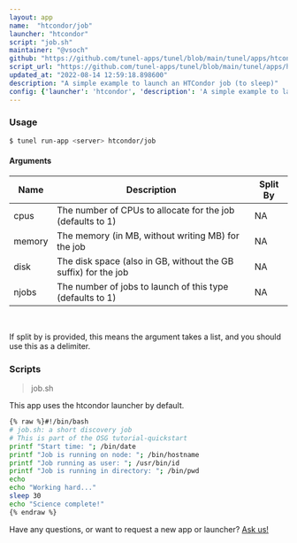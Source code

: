```yaml
---
layout: app
name:  "htcondor/job"
launcher: "htcondor"
script: "job.sh"
maintainer: "@vsoch"
github: "https://github.com/tunel-apps/tunel/blob/main/tunel/apps/htcondor/job/app.yaml"
script_url: "https://github.com/tunel-apps/tunel/blob/main/tunel/apps/htcondor/job/job.sh"
updated_at: "2022-08-14 12:59:18.898600"
description: "A simple example to launch an HTCondor job (to sleep)"
config: {'launcher': 'htcondor', 'description': 'A simple example to launch an HTCondor job (to sleep)', 'script': 'job.sh', 'args': [{'name': 'cpus', 'description': 'The number of CPUs to allocate for the job (defaults to 1)'}, {'name': 'memory', 'description': 'The memory (in MB, without writing MB) for the job'}, {'name': 'disk', 'description': 'The disk space (also in GB, without the GB suffix) for the job'}, {'name': 'njobs', 'description': 'The number of jobs to launch of this type (defaults to 1)'}]}
---
```


### Usage

```bash
$ tunel run-app <server> htcondor/job
```


#### Arguments

<div class="fresh-table">
<table class="table">
<thead>
  <th>Name</th>
  <th>Description</th>
  <th>Split By</th>
</thead>
<tbody>
<tr>
   <td>cpus</td>
   <td>The number of CPUs to allocate for the job (defaults to 1)</td>
   <td>NA</td>
</tr>
<tr>
   <td>memory</td>
   <td>The memory (in MB, without writing MB) for the job</td>
   <td>NA</td>
</tr>
<tr>
   <td>disk</td>
   <td>The disk space (also in GB, without the GB suffix) for the job</td>
   <td>NA</td>
</tr>
<tr>
   <td>njobs</td>
   <td>The number of jobs to launch of this type (defaults to 1)</td>
   <td>NA</td>
</tr>

</tbody></table></div>

<br>

If split by is provided, this means the argument takes a list, and you should use this as a delimiter.







### Scripts

> job.sh

This app uses the htcondor launcher by default.

```bash
{% raw %}#!/bin/bash 
# job.sh: a short discovery job 
# This is part of the OSG tutorial-quickstart
printf "Start time: "; /bin/date 
printf "Job is running on node: "; /bin/hostname 
printf "Job running as user: "; /usr/bin/id 
printf "Job is running in directory: "; /bin/pwd 
echo
echo "Working hard..."
sleep 30
echo "Science complete!"
{% endraw %}
```

Have any questions, or want to request a new app or launcher? [Ask us!](https://github.com/tunel-apps/tunel/issues)
